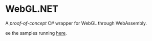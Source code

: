 # WebGL.NET

A *proof-of-concept* C# wrapper for WebGL through WebAssembly.

ee the samples running [here](https://marcoscobena.com/tmp/webgldotnet/).
